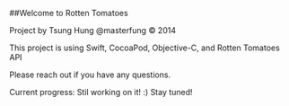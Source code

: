 ##Welcome to Rotten Tomatoes

Project by Tsung Hung @masterfung &copy; 2014

This project is using Swift, CocoaPod, Objective-C, and Rotten Tomatoes API

Please reach out if you have any questions.

Current progress: Stil working on it! :) Stay tuned!